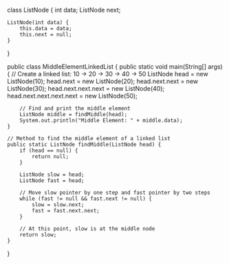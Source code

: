 class ListNode {
    int data;
    ListNode next;

    ListNode(int data) {
        this.data = data;
        this.next = null;
    }
}

public class MiddleElementLinkedList {
    public static void main(String[] args) {
        // Create a linked list: 10 -> 20 -> 30 -> 40 -> 50
        ListNode head = new ListNode(10);
        head.next = new ListNode(20);
        head.next.next = new ListNode(30);
        head.next.next.next = new ListNode(40);
        head.next.next.next.next = new ListNode(50);

        // Find and print the middle element
        ListNode middle = findMiddle(head);
        System.out.println("Middle Element: " + middle.data);
    }

    // Method to find the middle element of a linked list
    public static ListNode findMiddle(ListNode head) {
        if (head == null) {
            return null;
        }

        ListNode slow = head;
        ListNode fast = head;

        // Move slow pointer by one step and fast pointer by two steps
        while (fast != null && fast.next != null) {
            slow = slow.next;
            fast = fast.next.next;
        }

        // At this point, slow is at the middle node
        return slow;
    }
}

